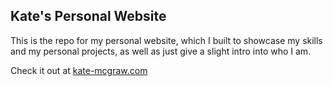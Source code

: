 ## Kate's Personal Website

This is the repo for my personal website, which I built to showcase my skills and my personal projects, as well as just give a slight intro into who I am. 


Check it out at  [kate-mcgraw.com](kate-mcgraw.com)

